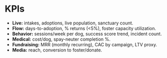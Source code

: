 # KPIs

- **Live:** intakes, adoptions, live population, sanctuary count.  
- **Flow:** days-to-adoption, % returns (<5%), foster capacity utilization.  
- **Behavior:** sessions/week per dog, success score trend, incident count.  
- **Medical:** cost/dog, spay-neuter completion %.  
- **Fundraising:** MRR (monthly recurring), CAC by campaign, LTV proxy.  
- **Media:** reach, conversion to foster/donate.
